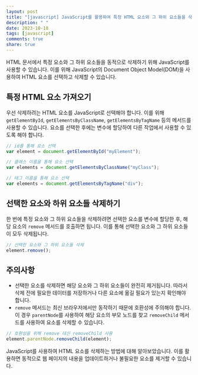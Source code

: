 ```yaml
---
layout: post
title: "[javascript] JavaScript를 활용하여 특정 HTML 요소와 그 하위 요소들을 삭제하는 방법"
description: " "
date: 2023-10-18
tags: [javascript]
comments: true
share: true
---
```


HTML 문서에서 특정 요소와 그 하위 요소들을 동적으로 삭제하기 위해 JavaScript를 사용할 수 있습니다. 이를 위해 JavaScript의 Document Object Model(DOM)을 사용하여 HTML 요소를 선택하고 삭제할 수 있습니다.

## 특정 HTML 요소 가져오기

우선 삭제하려는 HTML 요소를 JavaScript로 선택해야 합니다. 이를 위해 `getElementById`, `getElementsByClassName`, `getElementsByTagName` 등의 메서드를 사용할 수 있습니다. 요소를 선택한 후에는 변수에 할당하여 다른 작업에서 사용할 수 있도록 해야 합니다.

```javascript
// id를 통해 요소 선택
var element = document.getElementById("myElement");

// 클래스 이름을 통해 요소 선택
var elements = document.getElementsByClassName("myClass");

// 태그 이름을 통해 요소 선택
var elements = document.getElementsByTagName("div");
```

## 선택한 요소와 하위 요소들 삭제하기

한 번에 특정 요소와 그 하위 요소들을 삭제하려면 선택한 요소를 변수에 할당한 후, 해당 요소의 `remove` 메서드를 호출하면 됩니다. 이를 통해 선택한 요소와 그 하위 요소들이 모두 삭제됩니다.

```javascript
// 선택한 요소와 그 하위 요소들 삭제
element.remove();
```

## 주의사항

- 선택한 요소를 삭제하면 해당 요소와 그 하위 요소들이 완전히 제거됩니다. 따라서 삭제 전에 필요한 데이터를 저장하거나 다른 요소에 옮길 필요가 있는지 확인해야 합니다.
- `remove` 메서드는 최신 브라우저에서만 동작하기 때문에 호환성에 주의해야 합니다. 이 경우 `parentNode`를 사용하여 해당 요소의 부모 노드를 찾고 `removeChild` 메서드를 사용하여 요소를 삭제할 수 있습니다.

```javascript
// 호환성을 위해 remove 대신 removeChild 사용
element.parentNode.removeChild(element);
```

JavaScript를 사용하여 HTML 요소를 삭제하는 방법에 대해 알아보았습니다. 이를 활용하면 동적으로 웹 페이지의 내용을 업데이트하거나 불필요한 요소를 제거할 수 있습니다.